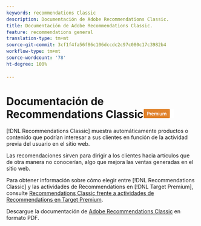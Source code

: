 ```yaml
---
keywords: recommendations Classic
description: Documentación de Adobe Recommendations Classic.
title: Documentación de Adobe Recommendations Classic.
feature: recommendations general
translation-type: tm+mt
source-git-commit: 3cf1f4fa56f86c106dccdc2c97c080c17c3982b4
workflow-type: tm+mt
source-wordcount: '78'
ht-degree: 100%

---
```



# Documentación de Recommendations Classic![ PREMIUM](/help/assets/premium.png)

[!DNL Recommendations Classic] muestra automáticamente productos o contenido que podrían interesar a sus clientes en función de la actividad previa del usuario en el sitio web.

Las recomendaciones sirven para dirigir a los clientes hacia artículos que de otra manera no conocerían, algo que mejora las ventas generadas en el sitio web.

Para obtener información sobre cómo elegir entre [!DNL Recommendations Classic] y las actividades de Recommendations en [!DNL Target Premium], consulte [Recommendations Classic frente a actividades de Recommendations en Target Premium](/help/c-recommendations/c-recommendations-faq/recommendations-classic-versus-recommendations-activities-target-premium.md).

Descargue la documentación de [Adobe Recommendations Classic](/help/assets/adobe-recommendations-classic.pdf) en formato PDF.